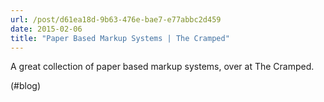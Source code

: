 ```yaml
---
url: /post/d61ea18d-9b63-476e-bae7-e77abbc2d459
date: 2015-02-06
title: "Paper Based Markup Systems | The Cramped"
---
```


A great collection of paper based markup systems, over at The Cramped.



(#blog)
